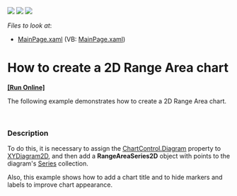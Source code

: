 <!-- default badges list -->
![](https://img.shields.io/endpoint?url=https://codecentral.devexpress.com/api/v1/VersionRange/128567647/11.2.5%2B)
[![](https://img.shields.io/badge/Open_in_DevExpress_Support_Center-FF7200?style=flat-square&logo=DevExpress&logoColor=white)](https://supportcenter.devexpress.com/ticket/details/E3615)
[![](https://img.shields.io/badge/📖_How_to_use_DevExpress_Examples-e9f6fc?style=flat-square)](https://docs.devexpress.com/GeneralInformation/403183)
<!-- default badges end -->
<!-- default file list -->
*Files to look at*:

* [MainPage.xaml](./CS/RangeAreaChart/MainPage.xaml) (VB: [MainPage.xaml](./VB/RangeAreaChart/MainPage.xaml))
<!-- default file list end -->
# How to create a 2D  Range Area chart
<!-- run online -->
**[[Run Online]](https://codecentral.devexpress.com/e3615)**
<!-- run online end -->


<p>The following example demonstrates how to create a 2D Range Area chart.</p><br />



<h3>Description</h3>

<p>To do this, it is necessary to assign the  <a href="http://help.devexpress.com/#Silverlight/DevExpressXpfChartsChartControl_Diagramtopic"><u>ChartControl.Diagram</u></a> property to <a href="http://help.devexpress.com/#Silverlight/clsDevExpressXpfChartsXYDiagram2Dtopic"><u>XYDiagram2D</u></a>, and then add a <strong>RangeAreaSeries2D</strong> object with points to the diagram&#39;s <a href="http://documentation.devexpress.com/#Silverlight/DevExpressXpfChartsDiagram_Seriestopic"><u>Series</u></a> collection. </p><p>Also, this example shows how to add a chart title and to hide markers and labels to improve chart appearance.</p><p><br />
</p>

<br/>


